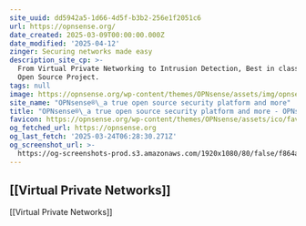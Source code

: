 ```yaml
---
site_uuid: dd5942a5-1d66-4d5f-b3b2-256e1f2051c6
url: https://opnsense.org/
date_created: 2025-03-09T00:00:00.000Z
date_modified: '2025-04-12'
zinger: Securing networks made easy
description_site_cp: >-
  From Virtual Private Networking to Intrusion Detection, Best in class, FREE
  Open Source Project.
tags: null
image: https://opnsense.org/wp-content/themes/OPNsense/assets/img/opnsense.png
site_name: "OPNsense®\_a true open source security platform and more"
title: "OPNsense®\_a true open source security platform and more - OPNsense® is a true open source firewall and more"
favicon: https://opnsense.org/wp-content/themes/OPNsense/assets/ico/favicon.png
og_fetched_url: https://opnsense.org
og_last_fetch: '2025-03-24T06:28:30.271Z'
og_screenshot_url: >-
  https://og-screenshots-prod.s3.amazonaws.com/1920x1080/80/false/f864af79fa64eeef5902d01baee845e6cb2ee6f8bca229cf6980848ab78ebd7a.jpeg
---
```



















































[[Virtual Private Networks]]
---



[[Virtual Private Networks]]

